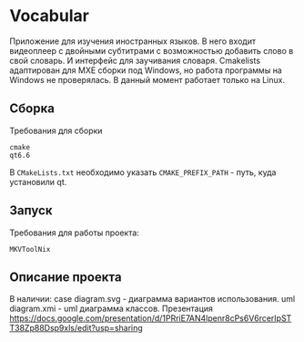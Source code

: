 # Vocabular

Приложение для изучения иностранных языков. В него входит видеоплеер с двойными субтитрами с возможностью добавить слово в свой словарь. И интерфейс для заучивания словаря.
Cmakelists адаптирован для MXE сборки под Windows, но работа программы на Windows не проверялась. В данный момент работает только на Linux.

## Сборка
Требования для сборки
```
cmake
qt6.6
```

В `CMakeLists.txt` необходимо указать `CMAKE_PREFIX_PATH` - путь, куда установили qt.

## Запуск
Требования для работы проекта:
```
MKVToolNix
```

## Описание проекта
В наличии:
case diagram.svg - диаграмма вариантов использования.
uml diagram.xmi - uml диаграмма классов.
Презентация https://docs.google.com/presentation/d/1PRriE7AN4lpenr8cPs6V6rcerIpSTT38Zp88Dsp9xls/edit?usp=sharing
